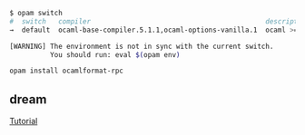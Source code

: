 ``` sh
$ opam switch
#  switch   compiler                                           description
→  default  ocaml-base-compiler.5.1.1,ocaml-options-vanilla.1  ocaml >= 4.05.0

[WARNING] The environment is not in sync with the current switch.
          You should run: eval $(opam env)
```

``` sh
opam install ocamlformat-rpc
```

## dream

[Tutorial](https://github.com/aantron/dream/tree/master/example#tutorial)
